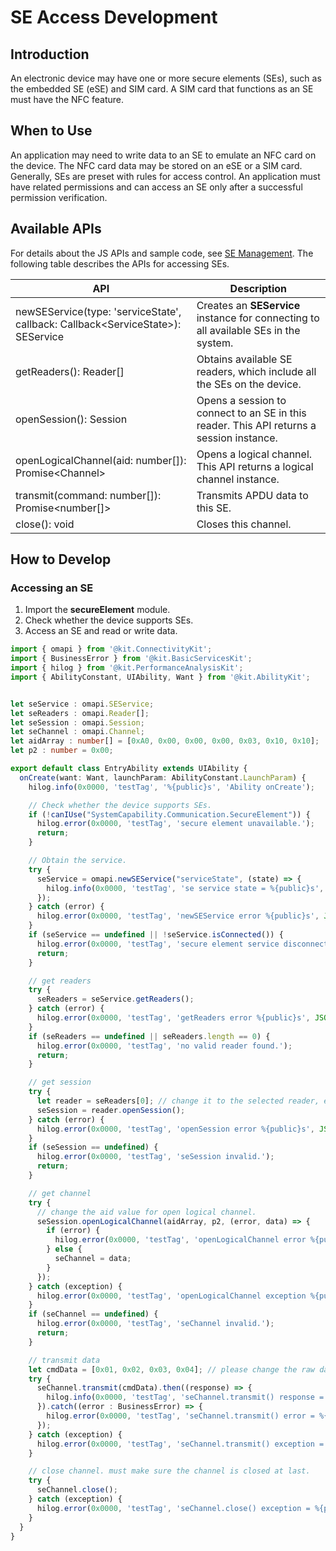 # SE Access Development

## Introduction
An electronic device may have one or more secure elements (SEs), such as the embedded SE (eSE) and SIM card. A SIM card that functions as an SE must have the NFC feature.

## When to Use
An application may need to write data to an SE to emulate an NFC card on the device. The NFC card data may be stored on an eSE or a SIM card. Generally, SEs are preset with rules for access control. An application must have related permissions and can access an SE only after a successful permission verification.

## Available APIs
For details about the JS APIs and sample code, see [SE Management](../../reference/apis-connectivity-kit/js-apis-secureElement.md).
The following table describes the APIs for accessing SEs.

| API                            | Description                                                                      |
| ---------------------------------- | ------------------------------------------------------------------------------ |
| newSEService(type: 'serviceState', callback: Callback\<ServiceState>): SEService                    | Creates an **SEService** instance for connecting to all available SEs in the system.                                                               |
| getReaders(): Reader[]                      | Obtains available SE readers, which include all the SEs on the device.                                                               |
| openSession(): Session                 | Opens a session to connect to an SE in this reader. This API returns a session instance.                                                               |
| openLogicalChannel(aid: number[]): Promise\<Channel>                  | Opens a logical channel. This API returns a logical channel instance.                                                               |
| transmit(command: number[]): Promise\<number[]> | Transmits APDU data to this SE.    |
| close(): void | Closes this channel.                                                           |


## How to Develop

### Accessing an SE
1. Import the **secureElement** module.
2. Check whether the device supports SEs.
3. Access an SE and read or write data.
   
```ts
import { omapi } from '@kit.ConnectivityKit';
import { BusinessError } from '@kit.BasicServicesKit';
import { hilog } from '@kit.PerformanceAnalysisKit';
import { AbilityConstant, UIAbility, Want } from '@kit.AbilityKit';


let seService : omapi.SEService;
let seReaders : omapi.Reader[];
let seSession : omapi.Session;
let seChannel : omapi.Channel;
let aidArray : number[] = [0xA0, 0x00, 0x00, 0x00, 0x03, 0x10, 0x10];
let p2 : number = 0x00;

export default class EntryAbility extends UIAbility {
  onCreate(want: Want, launchParam: AbilityConstant.LaunchParam) {
    hilog.info(0x0000, 'testTag', '%{public}s', 'Ability onCreate');

    // Check whether the device supports SEs.
    if (!canIUse("SystemCapability.Communication.SecureElement")) {
      hilog.error(0x0000, 'testTag', 'secure element unavailable.');
      return;
    }

    // Obtain the service.
    try {
      seService = omapi.newSEService("serviceState", (state) => {
        hilog.info(0x0000, 'testTag', 'se service state = %{public}s', JSON.stringify(state));
      });
    } catch (error) {
      hilog.error(0x0000, 'testTag', 'newSEService error %{public}s', JSON.stringify(error));
    }
    if (seService == undefined || !seService.isConnected()) {
      hilog.error(0x0000, 'testTag', 'secure element service disconnected.');
      return;
    }

    // get readers
    try {
      seReaders = seService.getReaders();
    } catch (error) {
      hilog.error(0x0000, 'testTag', 'getReaders error %{public}s', JSON.stringify(error));
    }
    if (seReaders == undefined || seReaders.length == 0) {
      hilog.error(0x0000, 'testTag', 'no valid reader found.');
      return;
    }

    // get session
    try {
      let reader = seReaders[0]; // change it to the selected reader, ese or sim.
      seSession = reader.openSession();
    } catch (error) {
      hilog.error(0x0000, 'testTag', 'openSession error %{public}s', JSON.stringify(error));
    }
    if (seSession == undefined) {
      hilog.error(0x0000, 'testTag', 'seSession invalid.');
      return;
    }

    // get channel
    try {
      // change the aid value for open logical channel.
      seSession.openLogicalChannel(aidArray, p2, (error, data) => {
        if (error) {
          hilog.error(0x0000, 'testTag', 'openLogicalChannel error %{public}s', JSON.stringify(error));
        } else {
          seChannel = data;
        }
      });
    } catch (exception) {
      hilog.error(0x0000, 'testTag', 'openLogicalChannel exception %{public}s', JSON.stringify(exception));
    }
    if (seChannel == undefined) {
      hilog.error(0x0000, 'testTag', 'seChannel invalid.');
      return;
    }

    // transmit data
    let cmdData = [0x01, 0x02, 0x03, 0x04]; // please change the raw data to be correct.
    try {
      seChannel.transmit(cmdData).then((response) => {
        hilog.info(0x0000, 'testTag', 'seChannel.transmit() response = %{public}s.', JSON.stringify(response));
      }).catch((error : BusinessError) => {
        hilog.error(0x0000, 'testTag', 'seChannel.transmit() error = %{public}s.', JSON.stringify(error));
      });
    } catch (exception) {
      hilog.error(0x0000, 'testTag', 'seChannel.transmit() exception = %{public}s.', JSON.stringify(exception));
    }

    // close channel. must make sure the channel is closed at last.
    try {
      seChannel.close();
    } catch (exception) {
      hilog.error(0x0000, 'testTag', 'seChannel.close() exception = %{public}s.', JSON.stringify(exception));
    }
  }
}
```
